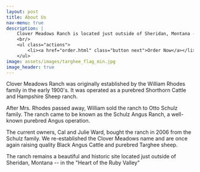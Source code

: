 ```yaml
---
layout: post
title: About Us
nav-menu: true
description: |
    Clover Meadows Ranch is located just outside of Sheridan, Montana - In the "Heart of the Ruby Valley".
    <br/>
    <ul class="actions">
        <li><a href="order.html" class="button next">Order Now</a></li>
    </ul>
image: assets/images/targhee_flag_min.jpg
image_header: true
---
```


Clover Meadows Ranch was originally established by the William Rhodes family in the early 1900's.  It was operated
as a purebred Shorthorn Cattle and Hampshire Sheep ranch.

After Mrs. Rhodes passed away, William sold the ranch to Otto Schulz family.  The ranch came to be known as the Schulz
Angus Ranch, a well-known purebred Angus operation.

The current owners, Cal and Julie Ward, bought the ranch in 2006 from the Schulz family.  We re-established the Clover
Meadows name and are once again raising quality Black Angus Cattle and purebred Targhee sheep.

The ranch remains a beautiful and historic site located just outside of Sheridan, Montana --
in the "Heart of the Ruby Valley"
